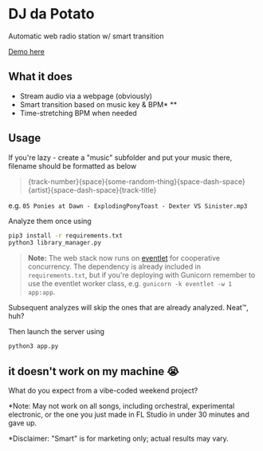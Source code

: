 # DJ da Potato

Automatic web radio station w/ smart transition

[Demo here](https://example.com)

## What it does

- Stream audio via a webpage (obviously)
- Smart transition based on music key & BPM* **
- Time-stretching BPM when needed

## Usage

If you're lazy - create a "music" subfolder and put your music there, filename should be formatted as below

> {track-number}{space}{some-random-thing}{space-dash-space}{artist}{space-dash-space}{track-title}

e.g. `05 Ponies at Dawn - ExplodingPonyToast - Dexter VS Sinister.mp3`

Analyze them once using

```bash
pip3 install -r requirements.txt
python3 library_manager.py
```

> **Note:** The web stack now runs on [eventlet](https://eventlet.net/) for cooperative concurrency. The dependency is already included in `requirements.txt`, but if you're deploying with Gunicorn remember to use the eventlet worker class, e.g. `gunicorn -k eventlet -w 1 app:app`.

Subsequent analyzes will skip the ones that are already analyzed. Neat™, huh?

Then launch the server using

```bash
python3 app.py
```

## it doesn't work on my machine 😭

What do you expect from a vibe-coded weekend project?

*Note: May not work on all songs, including orchestral, experimental electronic, or the one you just made in FL Studio in under 30 minutes and gave up.

*Disclaimer: "Smart" is for marketing only; actual results may vary.
